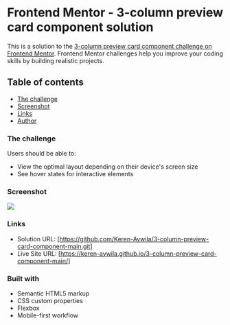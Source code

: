 # Frontend Mentor - 3-column preview card component solution

This is a solution to the [3-column preview card component challenge on Frontend Mentor](https://www.frontendmentor.io/challenges/3column-preview-card-component-pH92eAR2-). Frontend Mentor challenges help you improve your coding skills by building realistic projects. 

## Table of contents

  - [The challenge](#the-challenge)
  - [Screenshot](#screenshot)
  - [Links](#links)
- [Author](#author)

### The challenge

Users should be able to:

- View the optimal layout depending on their device's screen size
- See hover states for interactive elements

### Screenshot

![](./screenshot.jpg)

### Links

- Solution URL: [https://github.com/Keren-Aywila/3-column-preview-card-component-main.git]
- Live Site URL: [https://keren-aywila.github.io/3-column-preview-card-component-main/]

### Built with

- Semantic HTML5 markup
- CSS custom properties
- Flexbox
- Mobile-first workflow

